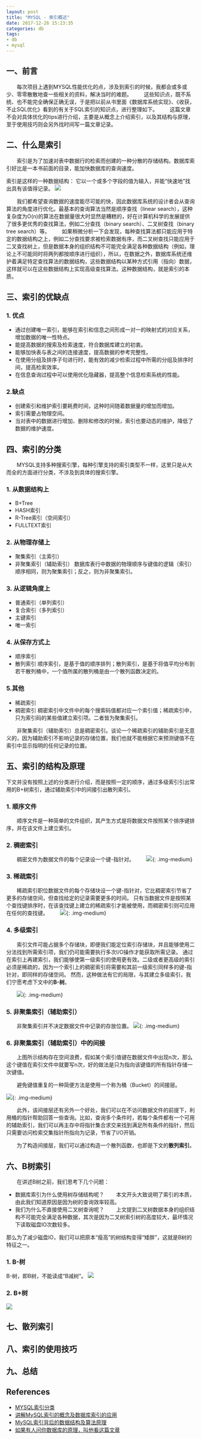 ```yaml
---
layout: post
title: "MYSQL - 索引概述"
date: 2017-12-26 15:23:35
categories: db
tags:
- db
- mysql
---
```


## 一、前言
　　每次项目上遇到MYSQL性能优化的点，涉及到索引的时候，我都会或多或少、零零散散地查一些相关的资料，解决当时的难题。
　　这些知识点，既不系统、也不能完全确保正确无误，于是把以前从书里面《数据库系统实现》、《收获，不止SQL优化》看到的有关于SQL索引的知识点，进行整理如下。
　　这篇文章不会对具体优化的tips进行介绍，主要是从概念上介绍索引，以及其结构与原理，至于使用技巧则会另外找时间写一篇文章记录。

<!-- more -->

## 二、什么是索引
　　索引是为了加速对表中数据行的检索而创建的一种分散的存储结构。数据库索引好比是一本书前面的目录，能加快数据库的查询速度。

索引是这样的一种数据结构：
它以一个或多个字段的值为输入，并能“快速地”找出具有该值得记录。
![](/assets/img/mysql-index-definition.jpg)

　　我们都希望查询数据的速度能尽可能的快，因此数据库系统的设计者会从查询算法的角度进行优化。最基本的查询算法当然是顺序查找（linear search），这种复杂度为O(n)的算法在数据量很大时显然是糟糕的，好在计算机科学的发展提供了很多更优秀的查找算法，例如二分查找（binary search）、二叉树查找（binary tree search）等。
　　如果稍微分析一下会发现，每种查找算法都只能应用于特定的数据结构之上，例如二分查找要求被检索数据有序，而二叉树查找只能应用于二叉查找树上，但是数据本身的组织结构不可能完全满足各种数据结构（例如，理论上不可能同时将两列都按顺序进行组织），所以，在数据之外，数据库系统还维护着满足特定查找算法的数据结构，这些数据结构以某种方式引用（指向）数据，这样就可以在这些数据结构上实现高级查找算法。这种数据结构，就是索引的本质。

## 三、索引的优缺点

### 1. 优点
* 通过创建唯一索引，能够在索引和信息之间形成一对一的映射式的对应关系，增加数据的唯一性特点。
* 能提高数据的搜索及检索速度，符合数据库建立的初衷。
* 能够加快表与表之间的连接速度，提高数据的参考完整性。
* 在使用分组及排序子句进行时，能有效的减少检索过程中所需的分组及排序时间，提高检索效率。
* 在信息查询过程中可以使用优化隐藏器，提高整个信息检索系统的性能。

### 2.缺点
* 创建索引和维护索引要耗费时间，这种时间随着数据量的增加而增加。
* 索引需要占物理空间。
* 当对表中的数据进行增加、删除和修改的时候，索引也要动态的维护，降低了数据的维护速度。

## 四、索引的分类
　　MYSQL支持多种搜索引擎，每种引擎支持的索引类型不一样，这里只是从大而全的方面进行分类，不涉及到具体的搜索引擎。

### 1. 从数据结构上
* B+Tree
* HASH索引
* R-Tree索引（空间索引）
* FULLTEXT索引

### 2. 从物理存储上
* 聚集索引（主索引）
* 非聚集索引（辅助索引）
数据库表行中数据的物理顺序与键值的逻辑（索引）顺序相同，则为聚集索引；反之，则为非聚集索引。

### 3. 从逻辑角度上
* 普通索引（单列索引）
* 复合索引（多列索引）
* 主键索引
* 唯一索引

### 4. 从保存方式上
* 顺序索引
* 散列索引
顺序索引，是基于值的顺序排列；散列索引，是基于将值平均分布到若干散列桶中，一个值所属的散列桶是由一个散列函数决定的。

### 5.其他
* 稀疏索引
* 稠密索引
稠密索引中文件中的每个搜索码值都对应一个索引值；稀疏索引中，只为索引码的某些值建立索引项。二者皆为聚集索引。

　　非聚集索引（辅助索引）总是稠密索引。谈论一个稀疏索引的辅助索引是无意义的，因为辅助索引不影响记录的存储位置，我们也就不能根据它来预测键值不在索引中显示指明的任何记录的位置。

## 五、索引的结构及原理

下文并没有按照上述的分类进行介绍，而是按照一定的顺序，通过多级索引引出常用的B+树索引，通过辅助索引中的间接引出散列索引。

### 1. 顺序文件
　　顺序文件是一种简单的文件组织，其产生方式是将数据文件按照某个排序键排序，并在该文件上建立索引。

### 2. 稠密索引
　　稠密文件为数据文件的每个记录设一个键-指针对。
　　![](/assets/img/mysql-index-dense.png){: .img-medium}

### 3. 稀疏索引
　　稀疏索引职位数据文件的每个存储块设一个键-指针对，它比稠密索引节省了更多的存储空间，但查找给定的记录需要更多的时间。
只有当数据文件是按照某个查找键排序时，在该查找键上建立的稀疏索引才能被使用，而稠密索引则可应用在任何的查找键。
　　![](/assets/img/mysql-index-sparse.png){: .img-medium}

### 4. 多级索引
　　索引文件可能占据多个存储块，即便我们能定位索引存储块，并且能够使用二分法找到所需索引项，我们仍可能需要执行多次I/O操作才能获取所需记录。
通过在索引上再建索引，我们能够使第一级索引的使用更有效。二级或者更高级的索引必须是稀疏的，因为一个索引上的稠密索引将需要和其前一级索引同样多的键-指针对，即同样的存储空间。
然而，这种做法有它的局限，与其建立多级索引，我们宁愿考虑下文中的**B-树**。

　　![](/assets/img/mysql-index-multi-level.png){: .img-medium}

### 5. 非聚集索引（辅助索引）
　　非聚集索引并不决定数据文件中记录的存放位置。
![](/assets/img/mysql-index-non-cluster.png){: .img-medium}

### 6. 非聚集索引（辅助索引）中的间接
　　上图所示结构存在空间浪费，假如某个索引值键在数据文件中出现n次，那么这个键值在索引文件中就要写n次，好的做法是只为指向该键值的所有指针存储一次键值。

　　避免键值重复的一种简便方法是使用一个称为桶（Bucket）的间接层。

![](/assets/img/mysql-index-non-cluster-bucket.png){: .img-medium}

　　此外，该间接层还有另外一个好处，我们可以在不访问数据文件的前提下，利用桶的指针帮助回答一些查询。比如，查询多个条件时，若每个条件都有一个可用的辅助索引，我们可以再主存中将指针集合求交来找到满足所有条件的指针，然后只需要访问检索交集指针所指向为记录，节省了I/O开销。

　　为了构造间接层，我们可以通过构造一个散列函数，也即是下文的**散列索引**。

## 六、B树索引
　　在讲述B树之前，我们思考下几个问题：
* 数据库索引为什么使用树存储结构呢？
　　本文开头大致说明了索引的本质，由此我们知道原因是因为树的查询效率较高。
* 我们为什么不直接使用二叉树查询呢？
　　上文提到二叉树数据本身的组织结构不可能完全满足各种数据，其次是因为二叉树索引树的高度较大，最坏情况下读取磁盘IO次数较多。

那么为了减少磁盘IO，我们可以把原本“瘦高”的树结构变得“矮胖”，这就是B树的特征之一。

### 1. B-树
B-树，即B树，不能读成“B减树”。
![](/assets/img/mysql-index-B-Tree.jpg)

### 2. B+树
![](/assets/img/mysql-index-B+Tree.jpg)

## 七、散列索引

## 八、索引的使用技巧

## 九、总结

## References
* [MYSQL索引分类](http://blog.csdn.net/wuxing26jiayou/article/details/76596174)
* [讲解MySQL索引的概念及数据库索引的应用](http://xiebh.iteye.com/blog/216932)
* [MySQL索引背后的数据结构及算法原理](http://blog.codinglabs.org/articles/theory-of-mysql-index.html)
* [如果有人问你数据库的原理，叫他看这篇文章](http://blog.jobbole.com/100349/?hmsr=toutiao.io&utm_medium=toutiao.io&utm_source=toutiao.io)



